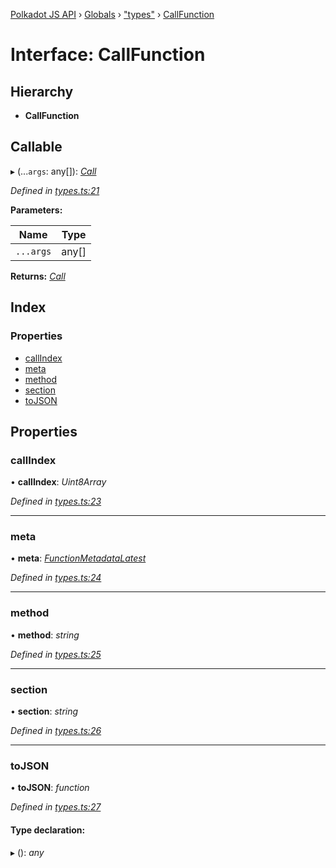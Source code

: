 [Polkadot JS API](../README.md) › [Globals](../globals.md) › ["types"](../modules/_types_.md) › [CallFunction](_types_.callfunction.md)

# Interface: CallFunction

## Hierarchy

* **CallFunction**

## Callable

▸ (...`args`: any[]): *[Call](../classes/_primitive_generic_call_.call.md)*

*Defined in [types.ts:21](https://github.com/polkadot-js/api/blob/26be5e0cc5/packages/types/src/types.ts#L21)*

**Parameters:**

Name | Type |
------ | ------ |
`...args` | any[] |

**Returns:** *[Call](../classes/_primitive_generic_call_.call.md)*

## Index

### Properties

* [callIndex](_types_.callfunction.md#callindex)
* [meta](_types_.callfunction.md#meta)
* [method](_types_.callfunction.md#method)
* [section](_types_.callfunction.md#section)
* [toJSON](_types_.callfunction.md#tojson)

## Properties

###  callIndex

• **callIndex**: *Uint8Array*

*Defined in [types.ts:23](https://github.com/polkadot-js/api/blob/26be5e0cc5/packages/types/src/types.ts#L23)*

___

###  meta

• **meta**: *[FunctionMetadataLatest](_interfaces_metadata_types_.functionmetadatalatest.md)*

*Defined in [types.ts:24](https://github.com/polkadot-js/api/blob/26be5e0cc5/packages/types/src/types.ts#L24)*

___

###  method

• **method**: *string*

*Defined in [types.ts:25](https://github.com/polkadot-js/api/blob/26be5e0cc5/packages/types/src/types.ts#L25)*

___

###  section

• **section**: *string*

*Defined in [types.ts:26](https://github.com/polkadot-js/api/blob/26be5e0cc5/packages/types/src/types.ts#L26)*

___

###  toJSON

• **toJSON**: *function*

*Defined in [types.ts:27](https://github.com/polkadot-js/api/blob/26be5e0cc5/packages/types/src/types.ts#L27)*

#### Type declaration:

▸ (): *any*
